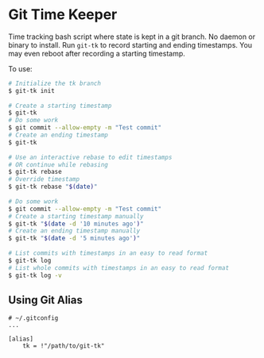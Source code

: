 # Git Time Keeper

Time tracking bash script where state is kept in a git branch. No daemon or binary to install. Run ```git-tk``` to record starting and ending timestamps. You may even reboot after recording a starting timestamp.

To use:
```Bash
# Initialize the tk branch
$ git-tk init
 
# Create a starting timestamp
$ git-tk
# Do some work
$ git commit --allow-empty -m "Test commit"
# Create an ending timestamp
$ git-tk
 
# Use an interactive rebase to edit timestamps 
# OR continue while rebasing
$ git-tk rebase
# Override timestamp
$ git-tk rebase "$(date)"
 
# Do some work
$ git commit --allow-empty -m "Test commit"
# Create a starting timestamp manually
$ git-tk "$(date -d '10 minutes ago')"
# Create an ending timestamp manually
$ git-tk "$(date -d '5 minutes ago')"
 
# List commits with timestamps in an easy to read format
$ git-tk log
# List whole commits with timestamps in an easy to read format
$ git-tk log -v
```

## Using Git Alias
```
# ~/.gitconfig
...

[alias]
    tk = !"/path/to/git-tk"
```
